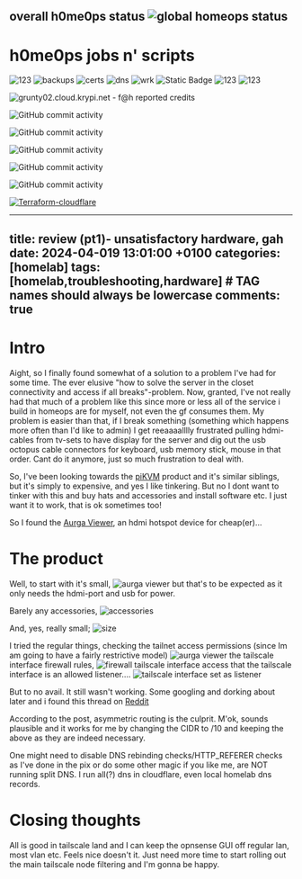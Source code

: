 ## overall h0me0ps status ![global homeops status](https://healthchecks.io/badge/10bf082e-0d94-4d53-a830-0adc6d8b87dd/F8fDUjAa/homeops.svg)
# h0me0ps jobs n' scripts
![123](https://healthchecks.io/badge/10bf082e-0d94-4d53-a830-0adc6d8b87dd/skb2Y2vI-2/archive.svg)
![backups](https://healthchecks.io/badge/10bf082e-0d94-4d53-a830-0adc6d8b87dd/uO9OO8ww/backups.svg)
![certs](https://healthchecks.io/badge/10bf082e-0d94-4d53-a830-0adc6d8b87dd/DZHBpt3r/certs.svg)
![dns](https://healthchecks.io/badge/10bf082e-0d94-4d53-a830-0adc6d8b87dd/xtdIJeoK/dns.svg)
![wrk](https://healthchecks.io/badge/10bf082e-0d94-4d53-a830-0adc6d8b87dd/R9m9MlEA/wrk.svg)
![Static Badge](https://img.shields.io/badge/name%20of%20stuff-you_like-blue)
![123](https://img.shields.io/github/commit-activity/w/kaywoz/Bluestuff)
![123](https://shields-ops.krypi.net/endpoint?url=https://gatus.krypi.net/api/v1/endpoints/baremetal_docker---plenty-penguin---ping/health/badge.shields&label=baremetal%20plenty-penguin)



![grunty02.cloud.krypi.net - f@h reported credits](https://healthchecks.io/b/3/b786d7da-f2a6-433e-81e1-dec11502d235.svg)

![GitHub commit activity](https://img.shields.io/github/commit-activity/m/kaywoz/bluestuff?label=repo%3Abluestuff%20commits)

![GitHub commit activity](https://img.shields.io/github/commit-activity/m/kaywoz/gluestuff?label=repo%3Agluestuff%20commits)

![GitHub commit activity](https://img.shields.io/github/commit-activity/m/kaywoz/kaywoz.github.io?label=repo%3Akaywozplayz%20commits)

![GitHub commit activity](https://img.shields.io/github/commit-activity/m/kaywoz/home0ps?label=repo%3Ahome0ps%20commits)

![GitHub commit activity](https://img.shields.io/github/commit-activity/m/kaywoz/ctfstuff?label=repo%3Actfstuff%20commits)

[![Terraform-cloudflare](https://github.com/kaywoz/terraform-cloudflare/actions/workflows/terraform.yml/badge.svg)](https://github.com/kaywoz/terraform-cloudflare/actions/workflows/terraform.yml)

---
title: review (pt1)- unsatisfactory hardware, gah
date: 2024-04-019 13:01:00 +0100
categories: [homelab]
tags: [homelab,troubleshooting,hardware]     # TAG names should always be lowercase
comments: true
---

# Intro

Aight, so I finally found somewhat of a solution to a problem I've had for some time. The ever elusive "how to solve the server in the closet connectivity and access if all breaks"-problem. Now, granted, I've not really had that much of a problem like this since more or less all of the service i build in homeops are for myself, not even the gf consumes them. My problem is easier than that, if I break something (something which happens more often than I'd like to admin) I get reeaaaalllly frustrated pulling hdmi-cables from tv-sets to have display for the server and dig out the usb octopus cable connectors for keyboard, usb memory stick, mouse in that order. Cant do it anymore, just so much frustration to deal with. 

So, I've been looking towards the [piKVM](https://pikvm.org/buy/) product and it's similar siblings, but it's simply to expensive, and yes I like tinkering. But no I dont want to tinker with this and buy hats and accessories and install software etc. I just want it to work, that is ok sometimes too!

So I found the [Aurga Viewer](https://www.aurga.com/), an hdmi hotspot device for cheap(er)...

# The product

Well, to start with it's small, ![aurga viewer](/assets/images/2024-04-19-unsatisfactory-hardware-review-pt1/1.jpg) but that's to be expected as it only needs the hdmi-port and usb for power.

Barely any accessories, ![accessories](/assets/images/2024-04-19-unsatisfactory-hardware-review-pt1/2.jpg) 

And, yes, really small; ![size](/assets/images/2024-04-19-unsatisfactory-hardware-review-pt1/3.jpg)


I tried the regular things, checking the tailnet access permissions (since Im am going to have a fairly restrictive model) 
![aurga viewer](/assets/images/2024-04-19-unsatisfactory-hardware-review-pt1/1.jpg)
 the tailscale interface firewall rules,
![firewall tailscale interface access](/assets/images/2024-04-02-trouble-in-paradise-pt4/2.png)
 that the tailscale interface is an allowed listener....
 ![tailscale interface set as listener](/assets/images/2024-04-02-trouble-in-paradise-pt4/3.png)

But to no avail. It still wasn't working. Some googling and dorking about later and i found this thread on [Reddit](https://www.reddit.com/r/OPNsenseFirewall/comments/11ww0sx/how_to_access_gui_via_tailscale_ip_address_on/)

According to the post, asymmetric routing is the culprit. M'ok, sounds plausible and it works for me by changing the CIDR to /10 and keeping the above as they are indeed necessary.

One might need to disable DNS rebinding checks/HTTP_REFERER checks as I've done in the pix or do some other magic if you like me, are NOT running split DNS. I run all(?) dns in cloudflare, even local homelab dns records. 

# Closing thoughts

All is good in tailscale land and I can keep the opnsense GUI off regular lan, most vlan etc. Feels nice doesn't it. Just need more time to start rolling out the main tailscale node filtering and I'm gonna be happy.











